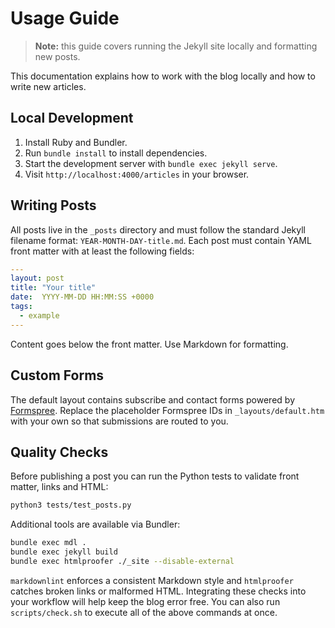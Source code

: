 # Usage Guide

> **Note:** this guide covers running the Jekyll site locally and formatting new posts.

This documentation explains how to work with the blog locally and how to write new articles.

## Local Development

1. Install Ruby and Bundler.
2. Run `bundle install` to install dependencies.
3. Start the development server with `bundle exec jekyll serve`.
4. Visit `http://localhost:4000/articles` in your browser.

## Writing Posts

All posts live in the `_posts` directory and must follow the standard Jekyll filename format: `YEAR-MONTH-DAY-title.md`.
Each post must contain YAML front matter with at least the following fields:

```yaml
---
layout: post
title: "Your title"
date:  YYYY-MM-DD HH:MM:SS +0000
tags:
  - example
---
```

Content goes below the front matter. Use Markdown for formatting.

## Custom Forms

The default layout contains subscribe and contact forms powered by [Formspree](https://formspree.io/). Replace the placeholder Formspree IDs in `_layouts/default.htm` with your own so that submissions are routed to you.

## Quality Checks

Before publishing a post you can run the Python tests to validate front matter,
links and HTML:

```bash
python3 tests/test_posts.py
```

Additional tools are available via Bundler:

```bash
bundle exec mdl .
bundle exec jekyll build
bundle exec htmlproofer ./_site --disable-external
```

`markdownlint` enforces a consistent Markdown style and `htmlproofer` catches
broken links or malformed HTML. Integrating these checks into your workflow will
help keep the blog error free.
You can also run `scripts/check.sh` to execute all of the above commands at once.

